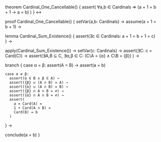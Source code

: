 theorem Cardinal_One_Cancellable() {
  assert(
    ∀a,b ∈ Cardinals ⇒
    (a + 1 = b + 1 → a = b)
  )
} ↔

proof Cardinal_One_Cancellable() {
  setVar(a,b: Cardinals) →
  assume(a + 1 = b + 1) →
  
  lemma Cardinal_Sum_Existence() {
    assert(∃c ∈ Cardinals: a + 1 = b + 1 = c)
  } →
  
  apply(Cardinal_Sum_Existence()) →
  setVar(c: Cardinals) →
  assert(∃C: c = Card(C)) →
  assert(∃A,B ⊆ C, ∃α,β ∈ C: 
    (C\A = {α} ∧ C\B = {β})
  ) →
  
  branch {
    case α = β:
      assert(A = B) →
      assert(a = b)
    
    case α ≠ β:
      assert(α ∈ B ∧ β ∈ A) →
      assert({β} ∪ (A ∩ B) = A) →
      assert({α} ∪ (A ∩ B) = B) →
      assert({β} ∩ A ∩ B = ∅) →
      assert({α} ∩ A ∩ B = ∅) →
      assert(
        a = Card(A) = 
        1 + Card(A ∩ B) = 
        Card(B) = b
      )
  } →
  
  conclude(a = b)
}